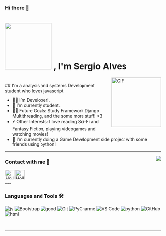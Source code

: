 ### Hi there 👋
# <img width="150px" src="https://gblobscdn.gitbook.com/assets%2F-LKbpNQDFNJap9OTDSt6%2F-LQREfC7GUqPbGRmeAux%2F-LQRF9dT7G220-aFU38g%2FFor-Loop-(Large-0.8).gif?alt=media&token=6758e361-d14b-49e4-8777-1575315873a1" /> , I'm Sergio Alves

<img align="right" alt="GIF" height="160px" src="https://media.giphy.com/media/du3J3cXyzhj75IOgvA/giphy.gif" />
 <br>
## I'm a analysis and systems Development student who loves javascript

- 👨‍💻 I’m Developer!.
- 🌱 I’m currently student.
- 💪🏼 Future Goals: Study Framework Django Multithreading, and the some more stuff! <3
- ⚡ Other Interests: I love reading Sci-Fi and Fantasy Fiction, playing videogames and  watching movies!
- 👯 I’m currently doing a Game Development side project with some friends using python!

---

<img align="right" src="http://estruyf-github.azurewebsites.net/api/VisitorHit?user=Sergio81alves&repo=Sergio81alves&countColorcountColor&countColor=%237B1E7B"/>

### Contact with me 📝
[<img align="left" alt="HollowWizard | LinkedIn" height="30px" src="https://www.flaticon.com/svg/static/icons/svg/725/725337.svg"/>][linkedin]
[<img align="left" alt="HollowWizard | Instagram" height="30px" src="https://image.flaticon.com/icons/svg/725/725278.svg" />][instagram]

<br>
<br>
---

### Languages and Tools 🛠 
![js](https://img.shields.io/badge/javascript-js-black=js)
![Bootstrap](https://img.shields.io/badge/-Bootstrap-563D7C?style=flat-square&logo=Bootstrap)
![good](https://img.shields.io/badge/english-2-red=good)
![Git](https://img.shields.io/badge/-Git-%23F05032?style=flat-square&logo=git&logoColor=%23ffffff)
![PyCharme](https://img.shields.io/badge/PyCharme-1.1-black=PyCharme)
![VS Code](http://img.shields.io/badge/-VS%20Code-007ACC?style=flat-square&logo=visual-studio-code&logoColor=ffffff)
![python](https://img.shields.io/badge/python-7-lightgrey=python)
![GitHub](https://img.shields.io/badge/-GitHub-181717?style=flat-square&logo=github)
![html](https://img.shields.io/badge/Html%20%26%20-Css-Color=blue)

<br/>

---




<br/>

[instagram]: https://www.instagram.com/ceu415?r=nametag
[linkedin]: https://www.linkedin.com/in/sergio-alves-b3bb91208
